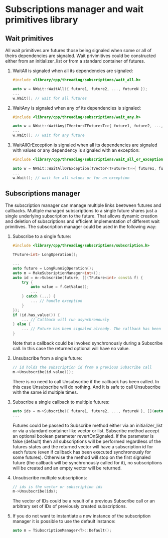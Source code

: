 ﻿Subscriptions manager and wait primitives library
=================================================

Wait primitives
---------------

All wait primitives are futures those being signaled when some or all of theirs dependencies are signaled.
Wait privimitives could be constructed either from an initializer_list or from a standard container of futures.

1. WaitAll is signaled when all its dependencies are signaled:

    ```C++
    #include <library/cpp/threading/subscriptions/wait_all.h>

    auto w = NWait::WaitAll({ future1, future2, ..., futureN });
    ...
    w.Wait(); // wait for all futures
    ```

2. WaitAny is signaled when any of its dependencies is signaled:

    ```C++
    #include <library/cpp/threading/subscriptions/wait_any.h>

    auto w = NWait::WaitAny(TVector<TFuture<T>>{ future1, future2, ..., futureN });
    ...
    w.Wait(); // wait for any future
    ```

3. WaitAllOrException is signaled when all its dependencies are signaled with values or any dependency is signaled with an exception:

    ```C++
    #include <library/cpp/threading/subscriptions/wait_all_or_exception.h>

    auto w = NWait::WaitAllOrException(TVector<TFuture<T>>{ future1, future2, ..., futureN });
    ...
    w.Wait(); // wait for all values or for an exception
    ```

Subscriptions manager
---------------------

The subscription manager can manage multiple links beetween futures and callbacks. Multiple managed subscriptions to a single future shares just a single underlying subscription to the future. That allows dynamic creation and deletion of subscriptions and efficient implementation of different wait primitives.
The subscription manager could be used in the following way:

1. Subscribe to a single future:

    ```C++
    #include <library/cpp/threading/subscriptions/subscription.h>

    TFuture<int> LongOperation();

    ...
    auto future = LongRunnigOperation();
    auto m = MakeSubsriptionManager<int>();
    auto id = m->Subscribe(future, [](TFuture<int> const& f) {
        try {
            auto value = f.GetValue();
            ...
        } catch (...) {
            ... // handle exception
        }
    });
    if (id.has_value()) {
        ... // Callback will run asynchronously
    } else {
        ... // Future has been signaled already. The callback has been invoked synchronously
    }
    ```

    Note that a callback could be invoked synchronously during a Subscribe call. In this case the returned optional will have no value.

2. Unsubscribe from a single future:

    ```C++
    // id holds the subscription id from a previous Subscribe call
    m->Unsubscribe(id.value());
    ```

    There is no need to call Unsubscribe if the callback has been called. In this case Unsubscribe will do nothing. And it is safe to call Unsubscribe with the same id multiple times.

3. Subscribe a single callback to multiple futures:

    ```C++
    auto ids = m->Subscribe({ future1, future2, ..., futureN }, [](auto&& f) { ... });
    ...
    ```

    Futures could be passed to Subscribe method either via an initializer_list or via a standard container like vector or list. Subscribe method accept an optional boolean parameter revertOnSignaled. If the parameter is false (default) then all subscriptions will be performed regardless of the futures states and the returned vector will have a subscription id for each future (even if callback has been executed synchronously for some futures). Otherwise the method will stop on the first signaled future (the callback will be synchronously called for it), no subscriptions will be created and an empty vector will be returned.

4. Unsubscribe multiple subscriptions:

    ```C++
    // ids is the vector or subscription ids
    m->Unsubscribe(ids);
    ```

    The vector of IDs could be a result of a previous Subscribe call or an arbitrary set of IDs of previously created subscriptions.

5. If you do not want to instantiate a new instance of the subscription manager it is possible to use the default instance:

    ```C++
    auto m = TSubscriptionManager<T>::Default();
    ```

